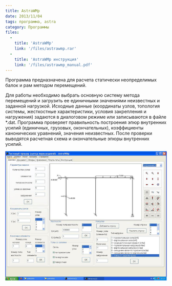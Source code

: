 ```yaml
---
title: AstraWMp
date: 2013/11/04
tags: программа, astra
category: Программы
files:
  -
    title: 'AstraWMp'
    link: '/files/astrawmp.rar'
  -
    title: 'AstraWMp инструкция'
    link: '/files/astrawmp_manual.pdf'
---
```


Программа предназначена для расчета статически неопределимых балок и рам методом перемещений.

Для работы необходимо выбрать основную систему метода перемещений и загрузить ее единичными
значениями неизвестных и заданной нагрузкой. Исходные данные (координаты узлов, топология системы, жесткостные характеристики,
условия закрепления и нагружения) задаются в диалоговом режиме или записываются в файле *.dat.
Программа проверяет правильность построения эпюр внутренних усилий (единичных, грузовых, окончательных),
коэффициенты канонических уравнений, значения неизвестных. После проверки выводятся расчетная схема и окончательные эпюры внутренних усилий.

![AstraWMp](/files/astrawmp_sreen.jpg)
